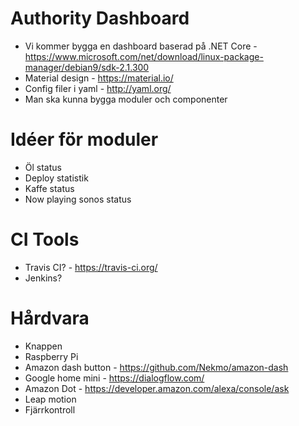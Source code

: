 # Authority Dashboard
* Vi kommer bygga en dashboard baserad på .NET Core - https://www.microsoft.com/net/download/linux-package-manager/debian9/sdk-2.1.300
* Material design - https://material.io/
* Config filer i yaml - http://yaml.org/ 
* Man ska kunna bygga moduler och componenter

# Idéer för moduler
* Öl status
* Deploy statistik
* Kaffe status
* Now playing sonos status

# CI Tools
* Travis CI? - https://travis-ci.org/
* Jenkins?

# Hårdvara
* Knappen
* Raspberry Pi
* Amazon dash button - https://github.com/Nekmo/amazon-dash
* Google home mini - https://dialogflow.com/
* Amazon Dot - https://developer.amazon.com/alexa/console/ask
* Leap motion
* Fjärrkontroll
